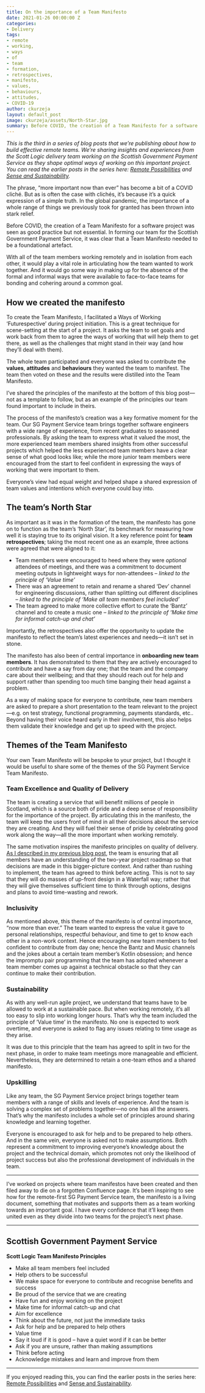 ```yaml
---
title: On the importance of a Team Manifesto
date: 2021-01-26 00:00:00 Z
categories:
- Delivery
tags:
- remote
- working,
- ways
- of
- team
- formation,
- retrospectives,
- manifesto,
- values,
- behaviours,
- attitudes,
- COVID-19
author: ckurzeja
layout: default_post
image: ckurzeja/assets/North-Star.jpg
summary: Before COVID, the creation of a Team Manifesto for a software project was seen as good practice but not essential. In this post, I explain why Team Manifestos have become much more important to us in the context of remote-first team formation.
---
```


_This is the third in a series of blog posts that we’re publishing about how to build effective remote teams. We’re sharing insights and experiences from the Scott Logic delivery team working on the Scottish Government Payment Service as they shape optimal ways of working on this important project. You can read the earlier posts in the series here: [Remote Possibilities](https://blog.scottlogic.com/2020/12/02/remote-possibilities.html) and [Sense and Sustainability](https://blog.scottlogic.com/2020/12/17/sense-and-sustainability.html)._

The phrase, “more important now than ever” has become a bit of a COVID cliché. But as is often the case with clichés, it’s because it’s a quick expression of a simple truth. In the global pandemic, the importance of a whole range of things we previously took for granted has been thrown into stark relief.

Before COVID, the creation of a Team Manifesto for a software project was seen as good practice but not essential. In forming our team for the Scottish Government Payment Service, it was clear that a Team Manifesto needed to be a foundational artefact. 

With all of the team members working remotely and in isolation from each other, it would play a vital role in articulating how the team wanted to work together. And it would go some way in making up for the absence of the formal and informal ways that were available to face-to-face teams for bonding and cohering around a common goal.

## How we created the manifesto

To create the Team Manifesto, I facilitated a Ways of Working ‘Futurespective’ during project initiation. This is a great technique for scene-setting at the start of a project. It asks the team to set goals and work back from them to agree the ways of working that will help them to get there, as well as the challenges that might stand in their way (and how they’ll deal with them). 

The whole team participated and everyone was asked to contribute the **values**, **attitudes** and **behaviours** they wanted the team to manifest. The team then voted on these and the results were distilled into the Team Manifesto. 

I’ve shared the principles of the manifesto at the bottom of this blog post&mdash;not as a template to follow, but as an example of the principles our team found important to include in theirs.

The process of the manifesto’s creation was a key formative moment for the team. Our SG Payment Service team brings together software engineers with a wide range of experience, from recent graduates to seasoned professionals. By asking the team to express what it valued the most, the more experienced team members shared insights from other successful projects which helped the less experienced team members have a clear sense of what good looks like; while the more junior team members were encouraged from the start to feel confident in expressing the ways of working that were important to them. 

Everyone’s view had equal weight and helped shape a shared expression of team values and intentions which everyone could buy into.

## The team’s North Star

As important as it was in the formation of the team, the manifesto has gone on to function as the team’s ‘North Star’, its benchmark for measuring how well it is staying true to its original vision. It a key reference point for **team retrospectives**; taking the most recent one as an example, three actions were agreed that were aligned to it:

- Team members were encouraged to heed where they were _optional_ attendees of meetings, and there was a commitment to document meeting outputs in lightweight ways for non-attendees &ndash; _linked to the principle of ‘Value time’_
- There was an agreement to retain and rename a shared ‘Dev’ channel for engineering discussions, rather than splitting out different disciplines &ndash; _linked to the principle of ‘Make all team members feel included’_
- The team agreed to make more collective effort to curate the ‘Bantz’ channel and to create a music one &ndash; _linked to the principle of ‘Make time for informal catch-up and chat’_

Importantly, the retrospectives also offer the opportunity to update the manifesto to reflect the team’s latest experiences and needs&mdash;it isn’t set in stone.

The manifesto has also been of central importance in **onboarding new team members**. It has demonstrated to them that they are actively encouraged to contribute and have a say from day one; that the team and the company care about their wellbeing; and that they should reach out for help and support rather than spending too much time banging their head against a problem.

As a way of making space for everyone to contribute, new team members are asked to prepare a short presentation to the team relevant to the project&mdash;e.g. on test strategy, functional programming, payments standards, etc.. Beyond having their voice heard early in their involvement, this also helps them validate their knowledge and get up to speed with the project.

## Themes of the Team Manifesto

Your own Team Manifesto will be bespoke to your project, but I thought it would be useful to share some of the themes of the SG Payment Service Team Manifesto.

### Team Excellence and Quality of Delivery
The team is creating a service that will benefit millions of people in Scotland, which is a source both of pride and a deep sense of responsibility for the importance of the project. By articulating this in the manifesto, the team will keep the users front of mind in all their decisions about the service they are creating. And they will fuel their sense of pride by celebrating good work along the way&mdash;all the more important when working remotely.

The same motivation inspires the manifesto principles on quality of delivery. [As I described in my previous blog post](https://blog.scottlogic.com/2020/12/17/sense-and-sustainability.html), the team is ensuring that all members have an understanding of the two-year project roadmap so that decisions are made in this bigger-picture context. And rather than rushing to implement, the team has agreed to think before acting. This is not to say that they will do masses of up-front design in a Waterfall way; rather that they will give themselves sufficient time to think through options, designs and plans to avoid time-wasting and rework.

### Inclusivity
As mentioned above, this theme of the manifesto is of central importance, “now more than ever.” The team wanted to express the value it gave to personal relationships, respectful behaviour, and time to get to know each other in a non-work context. Hence encouraging new team members to feel confident to contribute from day one; hence the Bantz and Music channels and the jokes about a certain team member’s Kotlin obsession; and hence the impromptu pair programming that the team has adopted whenever a team member comes up against a technical obstacle so that they can continue to make their contribution.

### Sustainability
As with any well-run agile project, we understand that teams have to be allowed to work at a sustainable pace. But when working remotely, it’s all too easy to slip into working longer hours. That’s why the team included the principle of ‘Value time’ in the manifesto. No one is expected to work overtime, and everyone is asked to flag any issues relating to time usage as they arise.

It was due to this principle that the team has agreed to split in two for the next phase, in order to make team meetings more manageable and efficient. Nevertheless, they are determined to retain a one-team ethos and a shared manifesto.

### Upskilling
Like any team, the SG Payment Service project brings together team members with a range of skills and levels of experience. And the team is solving a complex set of problems together&mdash;no one has all the answers. That’s why the manifesto includes a whole set of principles around sharing knowledge and learning together. 

Everyone is encouraged to ask for help and to be prepared to help others. And in the same vein, everyone is asked not to make assumptions. Both represent a commitment to improving everyone’s knowledge about the project and the technical domain, which promotes not only the likelihood of project success but also the professional development of individuals in the team.

----

I’ve worked on projects where team manifestos have been created and then filed away to die on a forgotten Confluence page. It’s been inspiring to see how for the remote-first SG Payment Service team, the manifesto is a living document, something that motivates and supports them as a team working towards an important goal. I have every confidence that it’ll keep them united even as they divide into two teams for the project’s next phase.

____

## Scottish Government Payment Service 
**Scott Logic Team Manifesto Principles**

- Make all team members feel included
- Help others to be successful
- We make space for everyone to contribute and recognise benefits and success
- Be proud of the service that we are creating
- Have fun and enjoy working on the project
- Make time for informal catch-up and chat
- Aim for excellence
- Think about the future, not just the immediate tasks
- Ask for help and be prepared to help others
- Value time
- Say it loud if it is good – have a quiet word if it can be better
- Ask if you are unsure, rather than making assumptions
- Think before acting
- Acknowledge mistakes and learn and improve from them

____

If you enjoyed reading this, you can find the earlier posts in the series here: [Remote Possibilities](https://blog.scottlogic.com/2020/12/02/remote-possibilities.html) and [Sense and Sustainability](https://blog.scottlogic.com/2020/12/17/sense-and-sustainability.html).
